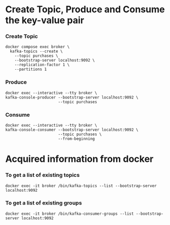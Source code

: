 
# Create Topic, Produce and Consume the key-value pair
### Create Topic
```
docker compose exec broker \
  kafka-topics --create \
    --topic purchases \
    --bootstrap-server localhost:9092 \
    --replication-factor 1 \
    --partitions 1
```

### Produce
```
docker exec --interactive --tty broker \
kafka-console-producer --bootstrap-server localhost:9092 \
                       --topic purchases
```

### Consume
```
docker exec --interactive --tty broker \
kafka-console-consumer --bootstrap-server localhost:9092 \
                       --topic purchases \
                       --from-beginning
```



# Acquired information from docker
### To get a list of existing topics
`docker exec -it broker /bin/kafka-topics --list --bootstrap-server localhost:9092`

### To get a list of existing groups

`docker exec -it broker /bin/kafka-consumer-groups --list --bootstrap-server localhost:9092`

